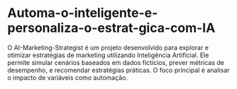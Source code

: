 # Automa-o-inteligente-e-personaliza-o-estrat-gica-com-IA
O AI-Marketing-Strategist é um projeto desenvolvido para explorar e otimizar estratégias de marketing utilizando Inteligência Artificial. Ele permite simular cenários baseados em dados fictícios, prever métricas de desempenho, e recomendar estratégias práticas. O foco principal é analisar o impacto de variáveis como automação.
